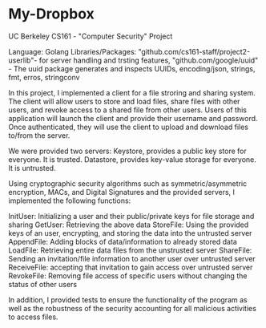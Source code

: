 # My-Dropbox

UC Berkeley CS161 - "Computer Security" Project

Language: Golang
Libraries/Packages: "github.com/cs161-staff/project2-userlib"- for server handling and trsting features, "github.com/google/uuid" - The uuid package generates and inspects UUIDs, encoding/json, strings, fmt, erros, stringconv

In this project, I implemented a client for a file stroring and sharing system. The client will allow users to store and load files,
share files with other users, and revoke access to a shared file from other users. Users of this application will launch the client and provide their username and password. Once authenticated, they will use the client to upload and download files to/from the server. 

We were provided two servers: 
  Keystore, provides a public key store for everyone. It is trusted. 
  Datastore, provides key-value storage for everyone. It is untrusted.
  
Using cryptographic security algorithms such as symmetric/asymmetric encryption, MACs, and Digital Signatures and the provided servers, I implemented the following functions: 

InitUser: Initializing a user and their public/private keys for file storage and sharing
GetUser: Retrieving the above data
StoreFile: Using the provided keys of an user, encrypting, and storing the data into the untrusted server
AppendFile: Adding blocks of data/information to already stored data
LoadFile: Retrieving entire data files from the unstrusted server
ShareFile: Sending an invitation/file information to another user over untrusted server  
ReceiveFile: accepting that invitation to gain access over untrusted server  
RevokeFile: Removing file access of specific users without changing the status of other users

In addition, I provided tests to ensure the functionality of the program as well as the robustness of the security accounting for all malicious activities to access files. 

